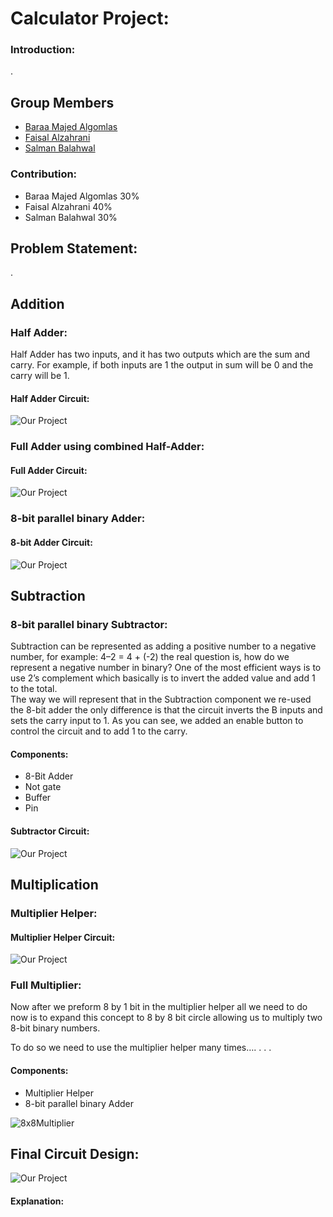 # Calculator Project:

### Introduction:
.
## Group Members

- [Baraa Majed Algomlas](https://github.com/Techiewicky)
- [Faisal Alzahrani](https://github.com/fsalzhrane)
- [Salman Balahwal](https://github.com/SalmanBalahwal)


### Contribution:
- Baraa Majed Algomlas 30%
- Faisal Alzahrani 40%
- Salman Balahwal 30%


## Problem Statement:



.

## Addition

### Half Adder:
Half Adder has two inputs, and it has two outputs which are the sum and carry. For example, if both inputs are 1 the output in sum will be 0 and the carry will be 1.

#### Half Adder Circuit:

![Our Project](Images/Half%20Adder.png)

### Full Adder using combined Half-Adder:


#### Full Adder Circuit:

![Our Project](Images/Full%20Adder.png)

### 8-bit parallel binary Adder:



#### 8-bit Adder Circuit:

![Our Project](Images/8-Bit%20Adder.png)

## Subtraction

### 8-bit parallel binary Subtractor:

Subtraction can be represented as adding a positive number to a negative number, for example: 4–2 = 4 + (-2) 
the real question is, how do we represent a negative number in binary?
One of the most efficient ways is to use 2’s complement which basically is to invert the added value and add 1 to the total.  
The way we will represent that in the Subtraction component we re-used the 8-bit adder the only difference is that the circuit inverts the B inputs and sets the carry input to 1.
As you can see, we added an enable button to control the circuit and to add 1 to the carry.

#### Components: 
- 8-Bit Adder
- Not gate
- Buffer
- Pin
#### Subtractor Circuit:

![Our Project](Images/Subtractor.png)


## Multiplication

### Multiplier Helper:

#### Multiplier Helper Circuit:

![Our Project](Images/Multiplier%20helper.png)

### Full Multiplier:

Now after we preform 8 by 1 bit in the multiplier helper all we need to do now is to expand this concept to 8 by 8 bit circle allowing us to multiply two 8-bit binary numbers.

To do so we need to use the multiplier helper many times….
.
.
.

#### Components:
- Multiplier Helper
- 8-bit parallel binary Adder


![8x8Multiplier](Images/Full%20Multiplier.png)




## Final Circuit Design:

![Our Project](Images/Full%20project.png)

#### Explanation:

